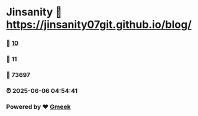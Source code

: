 # Jinsanity :link: https://jinsanity07git.github.io/blog/ 
### :page_facing_up: [10](https://jinsanity07git.github.io/blog//tag.html) 
### :speech_balloon: 11 
### :hibiscus: 73697 
### :alarm_clock: 2025-06-06 04:54:41 
### Powered by :heart: [Gmeek](https://github.com/Meekdai/Gmeek)
